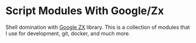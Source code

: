 # Script Modules With Google/Zx

Shell domination with [Google ZX](https://github.com/google/zx) library. This is a collection of modules that I use for development, git, docker, and much more.

##
